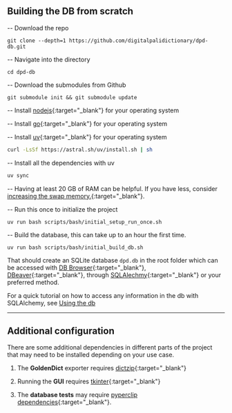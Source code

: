 
## Building the DB from scratch

-- Download the repo

```shell
git clone --depth=1 https://github.com/digitalpalidictionary/dpd-db.git
```

-- Navigate into the directory

```shell
cd dpd-db
```

-- Download the submodules from Github

```shell
git submodule init && git submodule update
```

-- Install [nodejs](https://nodejs.org/en/download){:target="_blank"} for your operating system

-- Install [go](https://go.dev/doc/install){:target="_blank"} for your operating system

-- Install [uv](https://astral.sh/uv/install){:target="_blank"} for your operating system

```bash
curl -LsSf https://astral.sh/uv/install.sh | sh
```

-- Install all the dependencies with uv
```bash
uv sync
```

-- Having at least 20 GB of RAM can be helpful. If you have less, consider [increasing the swap memory.](https://www.reddit.com/r/linuxmint/comments/uhjyir/how_to_increase_swap_size/?rdt=34113){:target="_blank"}.

-- Run this once to initialize the project

```shell
uv run bash scripts/bash/initial_setup_run_once.sh
```

-- Build the database, this can take up to an hour the first time.

```shell
uv run bash scripts/bash/initial_build_db.sh
```

That should create an SQLite database `dpd.db` in the root folder which can be accessed with [DB Browser](https://sqlitebrowser.org/){:target="_blank"}, [DBeaver](https://dbeaver.io/){:target="_blank"}, through [SQLAlechmy](https://www.sqlalchemy.org/){:target="_blank"} or your preferred method.

For a quick tutorial on how to access any information in the db with SQLAlchemy, see [Using the db](use_db.md)

---

## Additional configuration

There are some additional dependencies in different parts of the project that may need to be installed depending on your use case.

1. The __GoldenDict__ exporter requires [dictzip](https://linux-packages.com/ubuntu-24-04/package/dictzip){:target="_blank"}

2. Running the __GUI__ requires [tkinter](https://www.pythonguis.com/installation/install-tkinter-linux/){:target="_blank"}

3. The __database tests__ may require [pyperclip dependencies](https://pyperclip.readthedocs.io/en/latest/index.html#not-implemented-error){:target="_blank"}.